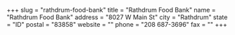 +++
slug = "rathdrum-food-bank"
title = "Rathdrum Food Bank"
name = "Rathdrum Food Bank"
address = "8027 W Main St"
city = "Rathdrum"
state = "ID"
postal = "83858"
website = ""
phone = "208 687-3696"
fax = ""
+++
